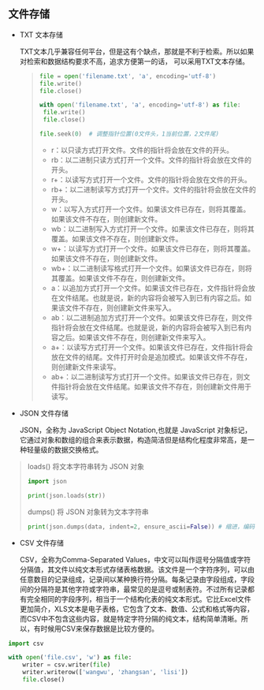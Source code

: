 ## 文件存储



+ TXT 文本存储

  TXT文本几乎兼容任何平台，但是这有个缺点，那就是不利于检索。所以如果对检索和数据结构要求不高，追求方便第一的话， 可以采用TXT文本存储。
  
  
  
  > ```python
  > file = open('filename.txt', 'a', encoding='utf-8')
  > file.write()
  > file.close()
  > 
  > with open('filename.txt', 'a', encoding='utf-8') as file:
  >  file.write()
  >  file.close()
  > 
  > file.seek(0)  # 调整指针位置(0文件头，1当前位置，2文件尾)
  > ```
  >
  > + r：以只读方式打开文件。文件的指针将会放在文件的开头。
  > + rb：以二进制只读方式打开一个文件。文件的指针将会放在文件的开头。
  > + r+：以读写方式打开一个文件。文件的指针将会放在文件的开头。
  > + rb+：以二进制读写方式打开一个文件。文件的指针将会放在文件的开头。
  > + w：以写入方式打开一个文件。如果该文件已存在，则将其覆盖。如果该文件不存在，则创建新文件。
  > + wb：以二进制写入方式打开一个文件。如果该文件已存在，则将其覆盖。如果该文件不存在，则创建新文件。
  > + w+：以读写方式打开一个文件。如果该文件已存在，则将其覆盖。如果该文件不存在，则创建新文件。
  > + wb+：以二进制读写格式打开一个文件。如果该文件已存在，则将其覆盖。如果该文件不存在，则创建新文件。
  > + a：以追加方式打开一个文件。如果该文件已存在，文件指针将会放在文件结尾。也就是说，新的内容将会被写入到已有内容之后。如果该文件不存在，则创建新文件来写入。
  > + ab：以二进制追加方式打开一个文件。如果该文件已存在，则文件指针将会放在文件结尾。也就是说，新的内容将会被写入到已有内容之后。如果该文件不存在，则创建新文件来写入。
  > + a+：以读写方式打开一个文件。如果该文件已存在，文件指针将会放在文件的结尾。文件打开时会是追加模式。如果该文件不存在，则创建新文件来读写。
  > + ab+：以二进制读写方式打开一个文件。如果该文件已存在，则文件指针将会放在文件结尾。如果该文件不存在，则创建新文件用于读写。



+ JSON 文件存储

  JSON，全称为 JavaScript Object Notation,也就是 JavaScript 对象标记，它通过对象和数组的组合来表示数据，构造简洁但是结构化程度非常高，是一种轻量级的数据交换格式。

> loads() 将文本字符串转为 JSON 对象
>
> ```python
> import json
> 
> print(json.loads(str))
> ```
>
> dumps() 将 JSON 对象转为文本字符串
>
> ```python
> print(json.dumps(data, indent=2, ensure_ascii=False)) # 缩进，编码
> ```



+ CSV 文件存储

  CSV，全称为Comma-Separated Values，中文可以叫作逗号分隔值或字符分隔值，其文件以纯文本形式存储表格数据。该文件是一个字符序列，可以由任意数目的记录组成，记录间以某种换行符分隔。每条记录由字段组成，字段间的分隔符是其他字符或字符串，最常见的是逗号或制表符。不过所有记录都有完全相同的字段序列，相当于一个结构化表的纯文本形式。它比Excel文件更加简介，XLS文本是电子表格，它包含了文本、数值、公式和格式等内容，而CSV中不包含这些内容，就是特定字符分隔的纯文本，结构简单清晰。所以，有时候用CSV来保存数据是比较方便的。

```python
import csv

with open('file.csv', 'w') as file:
    writer = csv.writer(file)
    writer.writerow(['wangwu', 'zhangsan', 'lisi'])
    file.close()
```


